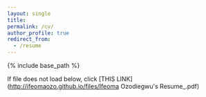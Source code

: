```yaml
---
layout: single
title: 
permalink: /cv/
author_profile: true
redirect_from:
  - /resume
---
```


{% include base_path %}

If file does not load below, click [THIS LINK](http://ifeomaozo.github.io/files/Ifeoma Ozodiegwu's Resume_.pdf)